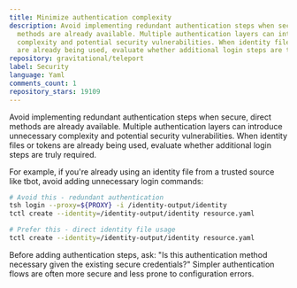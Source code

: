 ```yaml
---
title: Minimize authentication complexity
description: Avoid implementing redundant authentication steps when secure, direct
  methods are already available. Multiple authentication layers can introduce unnecessary
  complexity and potential security vulnerabilities. When identity files or tokens
  are already being used, evaluate whether additional login steps are truly required.
repository: gravitational/teleport
label: Security
language: Yaml
comments_count: 1
repository_stars: 19109
---
```


Avoid implementing redundant authentication steps when secure, direct methods are already available. Multiple authentication layers can introduce unnecessary complexity and potential security vulnerabilities. When identity files or tokens are already being used, evaluate whether additional login steps are truly required.

For example, if you're already using an identity file from a trusted source like tbot, avoid adding unnecessary login commands:

```bash
# Avoid this - redundant authentication
tsh login --proxy=${PROXY} -i /identity-output/identity
tctl create --identity=/identity-output/identity resource.yaml

# Prefer this - direct identity file usage
tctl create --identity=/identity-output/identity resource.yaml
```

Before adding authentication steps, ask: "Is this authentication method necessary given the existing secure credentials?" Simpler authentication flows are often more secure and less prone to configuration errors.